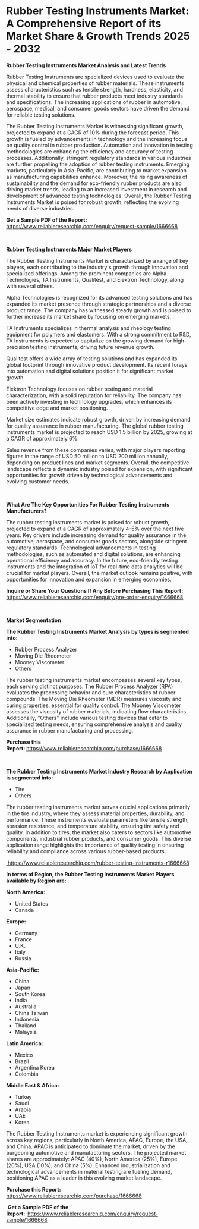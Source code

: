 <p><h1>Rubber Testing Instruments Market: A Comprehensive Report of its Market Share & Growth Trends 2025 - 2032</h1></p><p><strong>Rubber Testing Instruments Market Analysis and Latest Trends</strong></p>
<p><p>Rubber Testing Instruments are specialized devices used to evaluate the physical and chemical properties of rubber materials. These instruments assess characteristics such as tensile strength, hardness, elasticity, and thermal stability to ensure that rubber products meet industry standards and specifications. The increasing applications of rubber in automotive, aerospace, medical, and consumer goods sectors have driven the demand for reliable testing solutions.</p><p>The Rubber Testing Instruments Market is witnessing significant growth, projected to expand at a CAGR of 10% during the forecast period. This growth is fueled by advancements in technology and the increasing focus on quality control in rubber production. Automation and innovation in testing methodologies are enhancing the efficiency and accuracy of testing processes. Additionally, stringent regulatory standards in various industries are further propelling the adoption of rubber testing instruments. Emerging markets, particularly in Asia-Pacific, are contributing to market expansion as manufacturing capabilities enhance. Moreover, the rising awareness of sustainability and the demand for eco-friendly rubber products are also driving market trends, leading to an increased investment in research and development of advanced testing technologies. Overall, the Rubber Testing Instruments Market is poised for robust growth, reflecting the evolving needs of diverse industries.</p></p>
<p><strong>Get a Sample PDF of the Report:&nbsp;</strong> <a href="https://www.reliableresearchiq.com/enquiry/request-sample/1666668?utm_campaign=3583&utm_medium=2&utm_source=Github&utm_content=ia&utm_term=16042025&utm_id=rubber-testing-instruments">https://www.reliableresearchiq.com/enquiry/request-sample/1666668</a></p>
<p>&nbsp;</p>
<p><strong>Rubber Testing Instruments Major Market Players</strong></p>
<p><p>The Rubber Testing Instruments Market is characterized by a range of key players, each contributing to the industry's growth through innovation and specialized offerings. Among the prominent companies are Alpha Technologies, TA Instruments, Qualitest, and Elektron Technology, along with several others.</p><p>Alpha Technologies is recognized for its advanced testing solutions and has expanded its market presence through strategic partnerships and a diverse product range. The company has witnessed steady growth and is poised to further increase its market share by focusing on emerging markets.</p><p>TA Instruments specializes in thermal analysis and rheology testing equipment for polymers and elastomers. With a strong commitment to R&D, TA Instruments is expected to capitalize on the growing demand for high-precision testing instruments, driving future revenue growth.</p><p>Qualitest offers a wide array of testing solutions and has expanded its global footprint through innovative product development. Its recent forays into automation and digital solutions position it for significant market growth.</p><p>Elektron Technology focuses on rubber testing and material characterization, with a solid reputation for reliability. The company has been actively investing in technology upgrades, which enhances its competitive edge and market positioning.</p><p>Market size estimates indicate robust growth, driven by increasing demand for quality assurance in rubber manufacturing. The global rubber testing instruments market is projected to reach USD 1.5 billion by 2025, growing at a CAGR of approximately 6%.</p><p>Sales revenue from these companies varies, with major players reporting figures in the range of USD 50 million to USD 200 million annually, depending on product lines and market segments. Overall, the competitive landscape reflects a dynamic industry poised for expansion, with significant opportunities for growth driven by technological advancements and evolving customer needs.</p></p>
<p>&nbsp;</p>
<p><strong>What Are The Key Opportunities For Rubber Testing Instruments Manufacturers?</strong></p>
<p><p>The rubber testing instruments market is poised for robust growth, projected to expand at a CAGR of approximately 4-5% over the next five years. Key drivers include increasing demand for quality assurance in the automotive, aerospace, and consumer goods sectors, alongside stringent regulatory standards. Technological advancements in testing methodologies, such as automated and digital solutions, are enhancing operational efficiency and accuracy. In the future, eco-friendly testing instruments and the integration of IoT for real-time data analytics will be crucial for market players. Overall, the market outlook remains positive, with opportunities for innovation and expansion in emerging economies.</p></p>
<p><strong>Inquire or Share Your Questions If Any Before Purchasing This Report:</strong> <a href="https://www.reliableresearchiq.com/enquiry/pre-order-enquiry/1666668?utm_campaign=3583&utm_medium=2&utm_source=Github&utm_content=ia&utm_term=16042025&utm_id=rubber-testing-instruments">https://www.reliableresearchiq.com/enquiry/pre-order-enquiry/1666668</a></p>
<p>&nbsp;</p>
<p><strong>Market Segmentation</strong></p>
<p><strong>The Rubber Testing Instruments Market Analysis by types is segmented into:</strong></p>
<p><ul><li>Rubber Process Analyzer</li><li>Moving Die Rheometer</li><li>Mooney Viscometer</li><li>Others</li></ul></p>
<p><p>The rubber testing instruments market encompasses several key types, each serving distinct purposes. The Rubber Process Analyzer (RPA) evaluates the processing behavior and cure characteristics of rubber compounds. The Moving Die Rheometer (MDR) measures viscosity and curing properties, essential for quality control. The Mooney Viscometer assesses the viscosity of rubber materials, indicating flow characteristics. Additionally, "Others" include various testing devices that cater to specialized testing needs, ensuring comprehensive analysis and quality assurance in rubber manufacturing and processing.</p></p>
<p><strong>Purchase this Report:&nbsp;</strong><a href="https://www.reliableresearchiq.com/purchase/1666668?utm_campaign=3583&utm_medium=2&utm_source=Github&utm_content=ia&utm_term=16042025&utm_id=rubber-testing-instruments">https://www.reliableresearchiq.com/purchase/1666668</a></p>
<p>&nbsp;</p>
<p><strong>The Rubber Testing Instruments Market Industry Research by Application is segmented into:</strong></p>
<p><ul><li>Tire</li><li>Others</li></ul></p>
<p><p>The rubber testing instruments market serves crucial applications primarily in the tire industry, where they assess material properties, durability, and performance. These instruments evaluate parameters like tensile strength, abrasion resistance, and temperature stability, ensuring tire safety and quality. In addition to tires, the market also caters to sectors like automotive components, industrial rubber products, and consumer goods. This diverse application range highlights the importance of quality testing in ensuring reliability and compliance across various rubber-based products.</p></p>
<p><a href="https://www.reliableresearchiq.com/rubber-testing-instruments-r1666668?utm_campaign=3583&utm_medium=2&utm_source=Github&utm_content=ia&utm_term=16042025&utm_id=rubber-testing-instruments">&nbsp;https://www.reliableresearchiq.com/rubber-testing-instruments-r1666668</a></p>
<p><strong>In terms of Region, the Rubber Testing Instruments Market Players available by Region are:</strong></p>
<p>
    <p> <strong> North America: </strong>
        <ul>
            <li>United States</li>
            <li>Canada</li>
        </ul>
        </p> 
    <p> <strong> Europe: </strong>
        <ul>
            <li>Germany</li>
            <li>France</li>
            <li>U.K.</li>
            <li>Italy</li>
            <li>Russia</li>
        </ul>
        </p> 
    <p> <strong> Asia-Pacific: </strong>
        <ul>
            <li>China</li>
            <li>Japan</li>
            <li>South Korea</li>
            <li>India</li>
            <li>Australia</li>
            <li>China Taiwan</li>
            <li>Indonesia</li>
            <li>Thailand</li>
            <li>Malaysia</li>
        </ul>
        </p> 
    <p> <strong> Latin America: </strong>
        <ul>
            <li>Mexico</li>
            <li>Brazil</li>
            <li>Argentina Korea</li>
            <li>Colombia</li>
        </ul>
        </p> 
    <p> <strong> Middle East & Africa: </strong>
        <ul>
            <li>Turkey</li>
            <li>Saudi</li>
            <li>Arabia</li>
            <li>UAE</li>
            <li>Korea</li>
        </ul>
    </p>
    </p>
<p><p>The Rubber Testing Instruments market is experiencing significant growth across key regions, particularly in North America, APAC, Europe, the USA, and China. APAC is anticipated to dominate the market, driven by the burgeoning automotive and manufacturing sectors. The projected market shares are approximately: APAC (40%), North America (25%), Europe (20%), USA (10%), and China (5%). Enhanced industrialization and technological advancements in material testing are fueling demand, positioning APAC as a leader in this evolving market landscape.</p></p>
<p><strong>Purchase this Report: </strong><a href="https://www.reliableresearchiq.com/purchase/1666668?utm_campaign=3583&utm_medium=2&utm_source=Github&utm_content=ia&utm_term=16042025&utm_id=rubber-testing-instruments">https://www.reliableresearchiq.com/purchase/1666668</a></p>
<p>&nbsp;<strong>Get a Sample PDF of the Report:&nbsp;&nbsp;</strong><a href="https://www.reliableresearchiq.com/enquiry/request-sample/1666668?utm_campaign=3583&utm_medium=2&utm_source=Github&utm_content=ia&utm_term=16042025&utm_id=rubber-testing-instruments">https://www.reliableresearchiq.com/enquiry/request-sample/1666668</a></p>
<p><strong></strong></p>
<p><p></p><p></p><p></p></p>